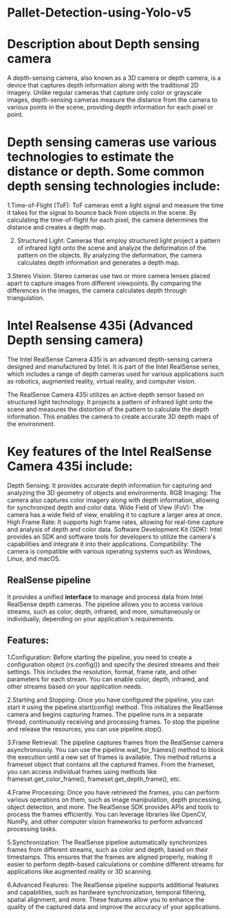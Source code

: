 # Pallet-Detection-using-Yolo-v5

# Description about Depth sensing camera
   A depth-sensing camera, also known as a 3D camera or depth camera, is a device that captures depth information along with the traditional 2D imagery. Unlike regular cameras that capture only color or grayscale images, depth-sensing cameras measure the distance from the camera to various points in the scene, providing depth information for each pixel or point.
   
 # Depth sensing cameras use various technologies to estimate the distance or depth. Some common depth sensing technologies include:
  1.Time-of-Flight (ToF): ToF cameras emit a light signal and measure the time it takes for the signal to bounce back from objects in the scene. By calculating the time-of-flight for each pixel, the camera determines the distance and creates a depth map.

  2. Structured Light: Cameras that employ structured light project a pattern of infrared light onto the scene and analyze the deformation of the pattern on the objects. By analyzing the deformation, the camera calculates depth information and generates a depth map.

  3.Stereo Vision: Stereo cameras use two or more camera lenses placed apart to capture images from different viewpoints. By comparing the differences in the images, the camera calculates depth through triangulation.

# Intel Realsense 435i (Advanced Depth sensing camera)
The Intel RealSense Camera 435i is an advanced depth-sensing camera designed and manufactured by Intel. It is part of the Intel RealSense series, which includes a range of depth cameras used for various applications such as robotics, augmented reality, virtual reality, and computer vision.

The RealSense Camera 435i utilizes an active depth sensor based on structured light technology. It projects a pattern of infrared light onto the scene and measures the distortion of the pattern to calculate the depth information. This enables the camera to create accurate 3D depth maps of the environment.

# Key features of the Intel RealSense Camera 435i include:

   Depth Sensing: 
      It provides accurate depth information for capturing and analyzing the 3D geometry of objects and environments.
   RGB Imaging: 
      The camera also captures color imagery along with depth information, allowing for synchronized depth and color data.
   Wide Field of View (FoV): 
      The camera has a wide field of view, enabling it to capture a larger area at once.
   High Frame Rate: 
      It supports high frame rates, allowing for real-time capture and analysis of depth and color data.
   Software Development Kit (SDK): 
      Intel provides an SDK and software tools for developers to utilize the camera's capabilities and integrate it into their applications.
   Compatibility: 
      The camera is compatible with various operating systems such as Windows, Linux, and macOS.

## RealSense pipeline
   It provides a unified **interface** to manage and process data from Intel RealSense depth cameras.
   The pipeline allows you to access various streams, such as color, depth, infrared, and more, simultaneously or individually, depending on your application's requirements.
## Features:
   1.Configuration: 
   Before starting the pipeline, you need to create a configuration object (rs.config()) and specify the desired streams and their settings. This includes the resolution, format, frame rate, and other parameters for each stream. You can enable color, depth, infrared, and other streams based on your application needs.

   2.Starting and Stopping:
            Once you have configured the pipeline, you can start it using the pipeline.start(config) method. This initializes the RealSense camera and begins capturing frames. The pipeline runs in a separate thread, continuously receiving and processing frames. To stop the pipeline and release the resources, you can use pipeline.stop().

   3.Frame Retrieval: 
            The pipeline captures frames from the RealSense camera asynchronously. You can use the pipeline.wait_for_frames() method to block the execution until a new set of frames is available. This method returns a frameset object that contains all the captured frames. From the frameset, you can access individual frames using methods like frameset.get_color_frame(), frameset.get_depth_frame(), etc.

   4.Frame Processing: 
            Once you have retrieved the frames, you can perform various operations on them, such as image manipulation, depth processing, object detection, and more. The RealSense SDK provides APIs and tools to process the frames efficiently. You can leverage libraries like OpenCV, NumPy, and other computer vision frameworks to perform advanced processing tasks.

   5.Synchronization: 
            The RealSense pipeline automatically synchronizes frames from different streams, such as color and depth, based on their timestamps. This ensures that the frames are aligned properly, making it easier to perform depth-based calculations or combine different streams for applications like augmented reality or 3D scanning.

   6.Advanced Features: 
            The RealSense pipeline supports additional features and capabilities, such as hardware synchronization, temporal filtering, spatial alignment, and more. These features allow you to enhance the quality of the captured data and improve the accuracy of your applications.
    

